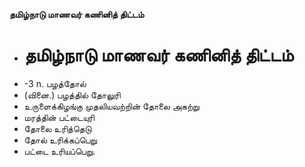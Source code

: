 **தமிழ்நாடு மாணவர் கணினித் திட்டம்**
- # தமிழ்நாடு மாணவர் கணினித் திட்டம்
- -3 n. பழத்தோல்
- (வினை.) பழத்தில் தோலுரி
- உருளைக்கிழங்கு முதலியவற்றின் தோலை அகற்று
- மரத்தின் பட்டையுரி
- தோலை உரித்தெடு
- தோல் உரிக்கப்பெறு
- பட்டை உரியப்பெறு.

